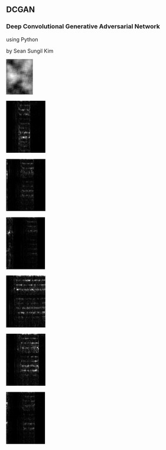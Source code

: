 ## DCGAN
### Deep Convolutional Generative Adversarial Network
using Python

by Sean Sungil Kim

![alt text](https://github.com/kimx3314/DCGAN/blob/master/DCGAN.gif)

![alt text](https://github.com/kimx3314/DCGAN/blob/master/example%201.png)

![alt text](https://github.com/kimx3314/DCGAN/blob/master/example%202.png)

![alt text](https://github.com/kimx3314/DCGAN/blob/master/example%203.png)

![alt text](https://github.com/kimx3314/DCGAN/blob/master/example%204.png)

![alt text](https://github.com/kimx3314/DCGAN/blob/master/example%205.png)

![alt text](https://github.com/kimx3314/DCGAN/blob/master/example%206.png)

